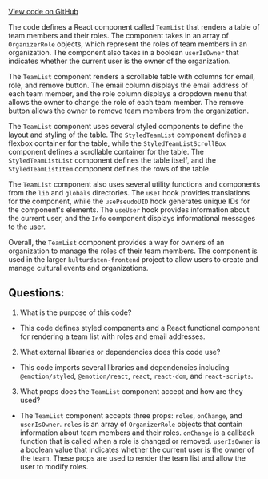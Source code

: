 [View code on GitHub](https://github.com/technologiestiftung/kulturdaten-frontend/blob/master/components/Team/TeamList.tsx)

The code defines a React component called `TeamList` that renders a table of team members and their roles. The component takes in an array of `OrganizerRole` objects, which represent the roles of team members in an organization. The component also takes in a boolean `userIsOwner` that indicates whether the current user is the owner of the organization.

The `TeamList` component renders a scrollable table with columns for email, role, and remove button. The email column displays the email address of each team member, and the role column displays a dropdown menu that allows the owner to change the role of each team member. The remove button allows the owner to remove team members from the organization.

The `TeamList` component uses several styled components to define the layout and styling of the table. The `StyledTeamList` component defines a flexbox container for the table, while the `StyledTeamListScrollBox` component defines a scrollable container for the table. The `StyledTeamListList` component defines the table itself, and the `StyledTeamListItem` component defines the rows of the table.

The `TeamList` component also uses several utility functions and components from the `lib` and `globals` directories. The `useT` hook provides translations for the component, while the `usePseudoUID` hook generates unique IDs for the component's elements. The `useUser` hook provides information about the current user, and the `Info` component displays informational messages to the user.

Overall, the `TeamList` component provides a way for owners of an organization to manage the roles of their team members. The component is used in the larger `kulturdaten-frontend` project to allow users to create and manage cultural events and organizations.
## Questions: 
 1. What is the purpose of this code?
- This code defines styled components and a React functional component for rendering a team list with roles and email addresses.

2. What external libraries or dependencies does this code use?
- This code imports several libraries and dependencies including `@emotion/styled`, `@emotion/react`, `react`, `react-dom`, and `react-scripts`.

3. What props does the `TeamList` component accept and how are they used?
- The `TeamList` component accepts three props: `roles`, `onChange`, and `userIsOwner`. `roles` is an array of `OrganizerRole` objects that contain information about team members and their roles. `onChange` is a callback function that is called when a role is changed or removed. `userIsOwner` is a boolean value that indicates whether the current user is the owner of the team. These props are used to render the team list and allow the user to modify roles.
